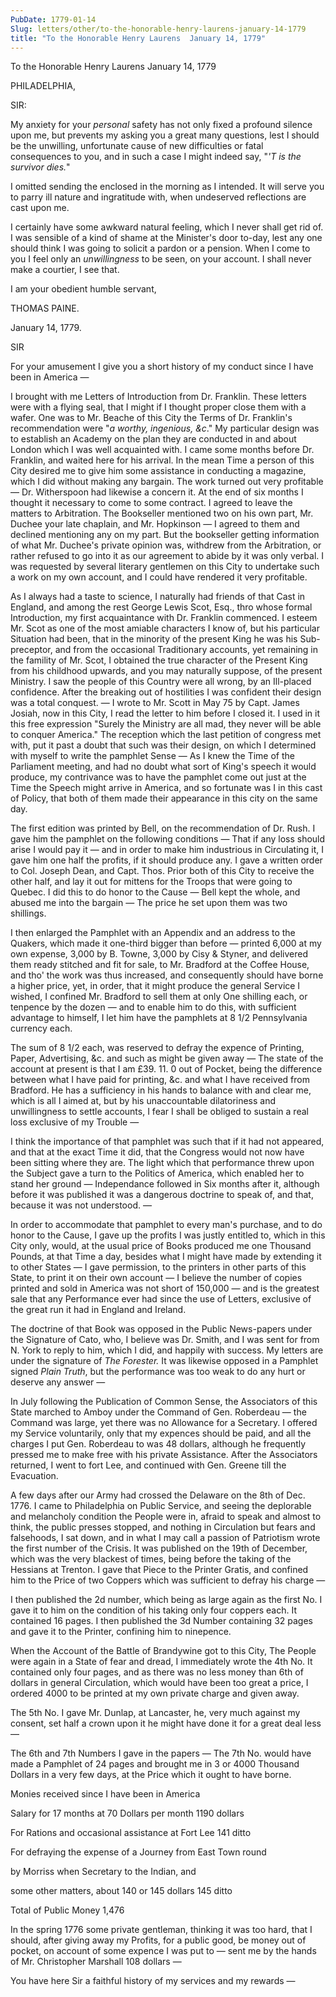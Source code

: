 ```yaml
---
PubDate: 1779-01-14
Slug: letters/other/to-the-honorable-henry-laurens-january-14-1779
title: "To the Honorable Henry Laurens  January 14, 1779"
---
```


   To the Honorable Henry Laurens  January 14, 1779

   PHILADELPHIA,

   SIR:

   My anxiety for your *personal* safety has not only fixed a profound silence
   upon me, but prevents my asking you a great many questions, lest I should
   be the unwilling, unfortunate cause of new difficulties or fatal
   consequences to you, and in such a case I might indeed say, "*'T is the
   survivor dies.*"

   I omitted sending the enclosed in the morning as I intended. It will serve
   you to parry ill nature and ingratitude with, when undeserved reflections
   are cast upon me.

   I certainly have some awkward natural feeling, which I never shall get rid
   of. I was sensible of a kind of shame at the Minister's door to-day, lest
   any one should think I was going to solicit a pardon or a pension. When I
   come to you I feel only an *unwillingness* to be seen, on your account. I
   shall never make a courtier, I see that. 
   
   I am your obedient humble servant,

   THOMAS PAINE.

   January 14, 1779.

   SIR 

   For your amusement I give you a short history of my conduct since I have
   been in America &mdash;

   I brought with me Letters of Introduction from Dr. Franklin. These letters
   were with a flying seal, that I might if I thought proper close them
   with a wafer. One was to Mr. Beache of this City the Terms of Dr.
   Franklin's recommendation were "*a worthy, ingenious, &c*." My particular
   design was to establish an Academy on the plan they are conducted in and
   about London which I was well acquainted with. I came some months before
   Dr. Franklin, and waited here for his arrival. In the mean Time a person of
   this City desired me to give him some assistance in conducting a magazine,
   which I did without making any bargain. The work turned out very
   profitable &mdash; Dr. Witherspoon had likewise a concern it. At the end of
   six months I thought it necessary to come to some contract. I agreed to
   leave the matters to Arbitration. The Bookseller mentioned two on his own
   part, Mr. Duchee your late chaplain, and Mr. Hopkinson &mdash; I agreed to them
   and declined mentioning any on my part. But the bookseller getting
   information of what Mr. Duchee's private opinion was, withdrew from the
   Arbitration, or rather refused to go into it as our agreement to abide by
   it was only verbal. I was requested by several literary gentlemen on this
   City to undertake such a work on my own account, and I could have rendered
   it very profitable.

   As I always had a taste to science, I naturally had friends of that Cast
   in England, and among the rest George Lewis Scot, Esq., thro whose
   formal Introduction, my first acquaintance with Dr. Franklin commenced. I
   esteem Mr. Scot as one of the most amiable characters I know of, but his
   particular Situation had been, that in the minority of the present King he
   was his Sub-preceptor, and from the occasional Traditionary accounts, yet
   remaining in the famility of Mr. Scot, I obtained the true character of the
   Present King from his childhood upwards, and you may naturally suppose,
   of the present Ministry. I saw the people of this Country were all wrong,
   by an Ill-placed confidence. After the breaking out of hostilities I was
   confident their design was a total conquest. &mdash; I wrote to Mr. Scott in May
   75 by Capt. James Josiah, now in this City, I read the letter to him
   before I closed it. I used in it this free expression "Surely the
   Ministry are all mad, they never will be able to conquer America." The
   reception which the last petition of congress met with, put it past a doubt
   that such was their design, on which I determined with myself to write the
   pamphlet Sense &mdash; As I knew the Time of the Parliament meeting, and
   had no doubt what sort of King's speech it would produce, my contrivance
   was to have the pamphlet come out just at the Time the Speech might arrive
   in America, and so fortunate was I in this cast of Policy, that both of
   them made their appearance in this city on the same day. 

   The first edition was printed by Bell, on the recommendation of Dr. Rush. I
   gave him the pamphlet on the following conditions &mdash; That if any loss should
   arise I would pay it &mdash; and in order to make him industrious in Circulating
   it, I gave him one half the profits, if it should produce any. I gave a
   written order to Col. Joseph Dean, and Capt. Thos. Prior both of this
   City to receive the other half, and lay it out for mittens for the Troops
   that were going to Quebec. I did this to do honor to the Cause &mdash; Bell kept
   the whole, and abused me into the bargain &mdash; The price he set upon them was
   two shillings. 
   
   I then enlarged the Pamphlet with an Appendix and an
   address to the Quakers, which made it one-third bigger than before &mdash; 
   printed 6,000 at my own expense, 3,000 by B. Towne, 3,000 by Cisy & Styner, 
   and delivered them ready stitched and fit for sale, to Mr. Bradford
   at the Coffee House, and tho' the work was thus increased, and
   consequently should have borne a higher price, yet, in order, that it might
   produce the general Service I wished, I confined Mr. Bradford to sell them
   at only One shilling each, or tenpence by the dozen &mdash; and to enable him to
   do this, with sufficient advantage to himself, I let him have the
   pamphlets at 8 1/2 Pennsylvania currency each.

   The sum of 8 1/2 each, was reserved to defray the expence of Printing,
   Paper, Advertising, &c. and such as might be given away &mdash; The state of
   the account at present is that I am £39. 11. 0 out of Pocket, being the
   difference between what I have paid for printing, &c. and what I have
   received from Bradford. He has a sufficiency in his hands to balance with
   and clear me, which is all I aimed at, but by his unaccountable
   dilatoriness and unwillingness to settle accounts, I fear I shall be
   obliged to sustain a real loss exclusive of my Trouble &mdash;

   I think the importance of that pamphlet was such that if it had not
   appeared, and that at the exact Time it did, that the Congress would not now
   have been sitting where they are. The light which that performance threw
   upon the Subject gave a turn to the Politics of America, which enabled her
   to stand her ground &mdash; Independance followed in Six months after it,
   although before it was published it was a dangerous doctrine to speak of,
   and that, because it was not understood. &mdash;

   In order to accommodate that pamphlet to every man's purchase, and to do
   honor to the Cause, I gave up the profits I was justly entitled to, which
   in this City only, would, at the usual price of Books produced me
   one Thousand Pounds, at that Time a day, besides what I might have made by extending
   it to other States &mdash; I gave permission, to the printers in other parts of
   this State, to print it on their own account &mdash; I believe the
   number of copies printed and sold in America was not short of 150,000 &mdash; and
   is the greatest sale that any Performance ever had since the use of
   Letters, exclusive of the great run it had in England and Ireland.

   The doctrine of that Book was opposed in the Public News-papers under the
   Signature of Cato, who, I believe was Dr. Smith, and I was sent for from
   N. York to reply to him, which I did, and happily with success. My
   letters are under the signature of *The Forester.* It was likewise
   opposed in a Pamphlet signed *Plain Truth*, but the performance was too weak
   to do any hurt or deserve any answer &mdash; 
   
   In July following the Publication of
   Common Sense, the Associators of this State marched to Amboy under the
   Command of Gen. Roberdeau &mdash; the Command was large, yet there was no
   Allowance for a Secretary. I offered my Service voluntarily, only that my
   expences should be paid, and all the charges I put Gen. Roberdeau to was 48 dollars,
   although he frequently pressed me to make free with his private
   Assistance. After the Associators returned, I went to fort Lee, and
   continued with Gen. Greene till the Evacuation.

   A few days after our Army had crossed the Delaware on the 8th of Dec. 
   1776. I came to Philadelphia on Public Service, and seeing the deplorable
   and melancholy condition the People were in, afraid to speak and almost to
   think, the public presses stopped, and nothing in Circulation but fears
   and falsehoods, I sat down, and in what I may call a passion of Patriotism
   wrote the first number of the Crisis. It was published on the 19th of
   December, which was the very blackest of times, being before the taking of
   the Hessians at Trenton. I gave that Piece to the Printer Gratis, and
   confined him to the Price of two Coppers which was sufficient to defray
   his charge &mdash;

   I then published the 2d number, which being as large again as the
   first No. I gave it to him on the condition of his taking only four
   coppers each. It contained 16 pages. I then published the 3d Number containing 32 pages and gave
   it to the Printer, confining him to ninepence.

   When the Account of the Battle of Brandywine got to this City, The People
   were again in a State of fear and dread, I immediately wrote the 4th
   No. It contained only four pages, and as there was no
   less money than 6th of dollars in general Circulation, which would
   have been too great a price, I ordered 4000 to be printed at my own
   private charge and given away.

   The 5th No. I gave Mr. Dunlap, at Lancaster, he, very much against my
   consent, set half a crown upon it he might have done it for a great deal
   less &mdash; 
   
   The 6th and 7th Numbers I gave in the papers &mdash; The 7th
   No. would have made a Pamphlet of 24 pages and brought me in
   3 or 4000 Thousand Dollars in a very few days, at the Price which it ought to have
   borne.

   Monies received since I have been in America

   Salary for 17 months at 70 Dollars per month             1190 dollars

   For Rations and occasional assistance at Fort Lee         141 ditto

   For defraying the expense of a Journey from East Town round

   by Morriss when Secretary to the Indian, and

   some other matters, about 140 or 145 dollars            145 ditto

   Total of Public Money                 1,476

   In the spring 1776 some private gentleman, thinking it was too hard, that
   I should, after giving away my Profits, for a public good, be money out of
   pocket, on account of some expence I was put to &mdash; sent me by the hands of Mr.
   Christopher Marshall 108 dollars &mdash;

   You have here Sir a faithful history of my services and my rewards &mdash;


